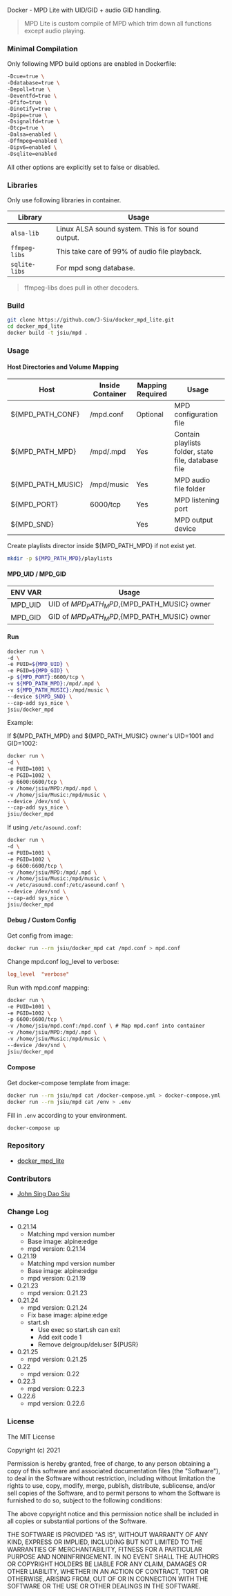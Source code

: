 Docker - MPD Lite with UID/GID + audio GID handling.

> MPD Lite is custom compile of MPD which trim down all functions except audio playing.

### Minimal Compilation

Only following MPD build options are enabled in Dockerfile:

```sh
-Dcue=true \
-Ddatabase=true \
-Depoll=true \
-Deventfd=true \
-Dfifo=true \
-Dinotify=true \
-Dpipe=true \
-Dsignalfd=true \
-Dtcp=true \
-Dalsa=enabled \
-Dffmpeg=enabled \
-Dipv6=enabled \
-Dsqlite=enabled
```

All other options are explicitly set to false or disabled.

### Libraries

Only use following libraries in container.

Library|Usage
---|---
`alsa-lib`|Linux ALSA sound system. This is for sound output.
`ffmpeg-libs`|This take care of 99% of audio file playback.
`sqlite-libs`|For mpd song database.

> ffmpeg-libs does pull in other decoders.

### Build

```sh
git clone https://github.com/J-Siu/docker_mpd_lite.git
cd docker_mpd_lite
docker build -t jsiu/mpd .
```

### Usage

#### Host Directories and Volume Mapping

Host|Inside Container|Mapping Required|Usage
---|---|---|---
${MPD_PATH_CONF}|/mpd.conf|Optional|MPD configuration file
${MPD_PATH_MPD}|/mpd/.mpd|Yes|Contain playlists folder, state file, database file
${MPD_PATH_MUSIC}|/mpd/music|Yes|MPD audio file folder
${MPD_PORT}|6000/tcp|Yes|MPD listening port
${MPD_SND}||Yes|MPD output device

Create playlists director inside ${MPD_PATH_MPD} if not exist yet.

```sh
mkdir -p ${MPD_PATH_MPD}/playlists
```

#### MPD_UID / MPD_GID

ENV VAR|Usage
---|---
MPD_UID|UID of ${MPD_PATH_MPD},${MPD_PATH_MUSIC} owner
MPD_GID|GID of ${MPD_PATH_MPD},${MPD_PATH_MUSIC} owner

#### Run

```sh
docker run \
-d \
-e PUID=${MPD_UID} \
-e PGID=${MPD_GID} \
-p ${MPD_PORT}:6600/tcp \
-v ${MPD_PATH_MPD}:/mpd/.mpd \
-v ${MPD_PATH_MUSIC}:/mpd/music \
--device ${MPD_SND} \
--cap-add sys_nice \
jsiu/docker_mpd
```

Example:

If ${MPD_PATH_MPD} and ${MPD_PATH_MUSIC} owner's UID=1001 and GID=1002:

```sh
docker run \
-d \
-e PUID=1001 \
-e PGID=1002 \
-p 6600:6600/tcp \
-v /home/jsiu/MPD:/mpd/.mpd \
-v /home/jsiu/Music:/mpd/music \
--device /dev/snd \
--cap-add sys_nice \
jsiu/docker_mpd
```

If using `/etc/asound.conf`:

```sh
docker run \
-d \
-e PUID=1001 \
-e PGID=1002 \
-p 6600:6600/tcp \
-v /home/jsiu/MPD:/mpd/.mpd \
-v /home/jsiu/Music:/mpd/music \
-v /etc/asound.conf:/etc/asound.conf \
--device /dev/snd \
--cap-add sys_nice \
jsiu/docker_mpd
```

#### Debug / Custom Config

Get config from image:

```sh
docker run --rm jsiu/docker_mpd cat /mpd.conf > mpd.conf
```

Change mpd.conf log_level to verbose:

```conf
log_level  "verbose"
```

Run with mpd.conf mapping:

```sh
docker run \
-e PUID=1001 \
-e PGID=1002 \
-p 6600:6600/tcp \
-v /home/jsiu/mpd.conf:/mpd.conf \ # Map mpd.conf into container
-v /home/jsiu/MPD:/mpd/.mpd \
-v /home/jsiu/Music:/mpd/music \
--device /dev/snd \
jsiu/docker_mpd
```

#### Compose

Get docker-compose template from image:

```sh
docker run --rm jsiu/mpd cat /docker-compose.yml > docker-compose.yml
docker run --rm jsiu/mpd cat /env > .env
```

Fill in `.env` according to your environment.

```sh
docker-compose up
```

### Repository

- [docker_mpd_lite](https://github.com/J-Siu/docker_mpd_lite)

### Contributors

- [John Sing Dao Siu](https://github.com/J-Siu)

### Change Log

- 0.21.14
  - Matching mpd version number
  - Base image: alpine:edge
  - mpd version: 0.21.14
- 0.21.19
  - Matching mpd version number
  - Base image: alpine:edge
  - mpd version: 0.21.19
- 0.21.23
  - mpd version: 0.21.23
- 0.21.24
  - mpd version: 0.21.24
  - Fix base image: alpine:edge
  - start.sh
    - Use exec so start.sh can exit
    - Add exit code 1
    - Remove delgroup/deluser ${PUSR}
- 0.21.25
  - mpd version: 0.21.25
- 0.22
  - mpd version: 0.22
- 0.22.3
  - mpd version: 0.22.3
- 0.22.6
  - mpd version: 0.22.6
<!--CHANGE-LOG-END-->

### License

The MIT License

Copyright (c) 2021

Permission is hereby granted, free of charge, to any person obtaining a copy of this software and associated documentation files (the "Software"), to deal in the Software without restriction, including without limitation the rights to use, copy, modify, merge, publish, distribute, sublicense, and/or sell copies of the Software, and to permit persons to whom the Software is furnished to do so, subject to the following conditions:

The above copyright notice and this permission notice shall be included in all copies or substantial portions of the Software.

THE SOFTWARE IS PROVIDED "AS IS", WITHOUT WARRANTY OF ANY KIND, EXPRESS OR IMPLIED, INCLUDING BUT NOT LIMITED TO THE WARRANTIES OF MERCHANTABILITY, FITNESS FOR A PARTICULAR PURPOSE AND NONINFRINGEMENT. IN NO EVENT SHALL THE AUTHORS OR COPYRIGHT HOLDERS BE LIABLE FOR ANY CLAIM, DAMAGES OR OTHER LIABILITY, WHETHER IN AN ACTION OF CONTRACT, TORT OR OTHERWISE, ARISING FROM, OUT OF OR IN CONNECTION WITH THE SOFTWARE OR THE USE OR OTHER DEALINGS IN THE SOFTWARE.
